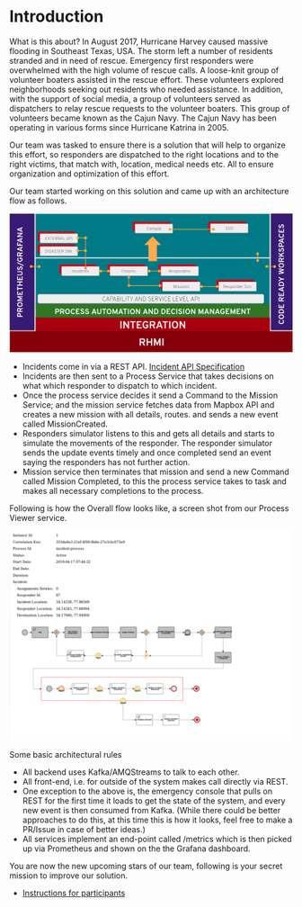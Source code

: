 # Introduction

What is this about?
In August 2017, Hurricane Harvey caused massive flooding in Southeast Texas, USA. The storm left a number of residents stranded and in need of rescue. Emergency first responders were overwhelmed with the high volume of rescue calls. A loose-knit group of volunteer boaters assisted in the rescue effort. These volunteers explored neighborhoods seeking out residents who needed assistance. In addition, with the support of social media, a group of volunteers served as dispatchers to relay rescue requests to the volunteer boaters. This group of volunteers became known as the Cajun Navy. The Cajun Navy has been operating in various forms since Hurricane Katrina in 2005.

Our team was tasked to ensure there is a solution that will help to organize this effort, so responders are dispatched to the right locations and to the right victims, that match with, location, medical needs etc. All to ensure organization and optimization of this effort.

Our team started working on this solution and came up with an architecture flow as follows.

![Overview](assets/overviewERDemo.png)

- Incidents come in via a REST API. [Incident API Specification](../instructions/IncidentServiceAPISpec.md)
- Incidents are then sent to a Process Service that takes decisions on what which responder to dispatch to which incident.
- Once the process service decides it send a Command to the Mission Service; and the mission service fetches data from Mapbox API and creates a new mission with all details, routes. and sends a new event called MissionCreated.
- Responders simulator listens to this and gets all details and starts to simulate the movements of the responder. The responder simulator sends the update events timely and once completed send an event saying the responders has not further action.
- Mission service then terminates that mission and send a new Command called Mission Completed, to this the process service takes to task and makes all necessary completions to the process.

Following is how the Overall flow looks like, a screen shot from our Process Viewer service.

![Process View](assets/incident-process-instance.png)



Some basic architectural rules
- All backend uses Kafka/AMQStreams to talk to each other.
- All front-end, i.e. for outside of the system makes call directly via REST.
- One exception to the above is, the emergency console that pulls on REST for the first time it loads to get the state of the system, and every new event is then consumed from Kafka. (While there could be better approaches to do this, at this time this is how it looks, feel free to make a PR/Issue in case of better ideas.)
- All services implement an end-point called /metrics which is then picked up via Prometheus and shown on the the Grafana dashboard.





You are now the new upcoming stars of our team, following is your secret mission to improve our solution.
* [Instructions for participants](instructions/README.md)
